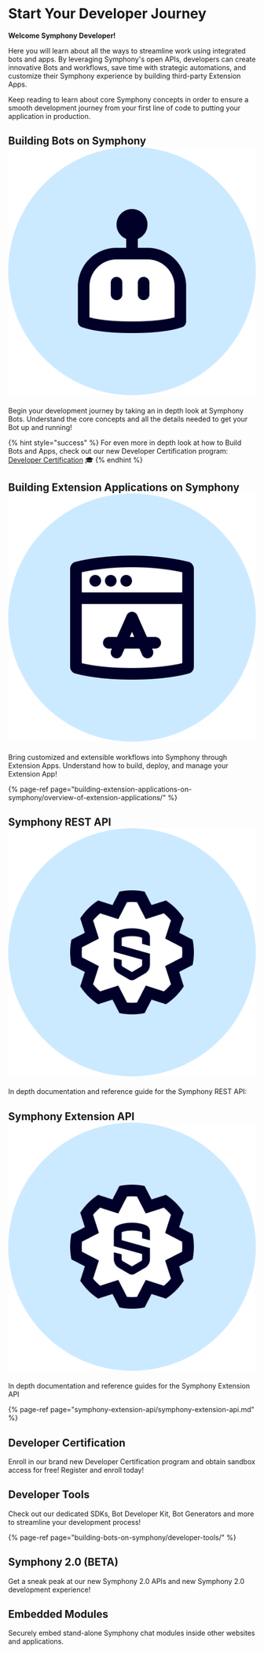 # Start Your Developer Journey

**Welcome Symphony Developer!**

Here you will learn about all the ways to streamline work using integrated bots and apps. By leveraging Symphony's open APIs, developers can create innovative Bots and workflows, save time with strategic automations, and customize their Symphony experience by building third-party Extension Apps.

Keep reading to learn about core Symphony concepts in order to ensure a smooth development journey from your first line of code to putting your application in production.

## Building Bots on Symphony ![](.gitbook/assets/bot-large.png)

Begin your development journey by taking an in depth look at Symphony Bots. Understand the core concepts and all the details needed to get your Bot up and running!

{% hint style="success" %}
For even more in depth look at how to Build Bots and Apps, check out our new Developer Certification program: [Developer Certification](developer-certification/untitled.md) 🎓
{% endhint %}

## Building Extension Applications on Symphony ![](.gitbook/assets/extension-app-large.png)

Bring customized and extensible workflows into Symphony through Extension Apps. Understand how to build, deploy, and manage your Extension App!

{% page-ref page="building-extension-applications-on-symphony/overview-of-extension-applications/" %}

## Symphony REST API ![](.gitbook/assets/symphony-api-large.png)

In depth documentation and reference guide for the Symphony REST API:

## Symphony Extension API ![](.gitbook/assets/symphony-api-large.png)

In depth documentation and reference guides for the Symphony Extension API

{% page-ref page="symphony-extension-api/symphony-extension-api.md" %}

## Developer Certification

Enroll in our brand new Developer Certification program and obtain sandbox access for free! Register and enroll today!

## Developer Tools

Check out our dedicated SDKs, Bot Developer Kit, Bot Generators and more to streamline your development process!

{% page-ref page="building-bots-on-symphony/developer-tools/" %}

## Symphony 2.0 \(BETA\)

Get a sneak peak at our new Symphony 2.0 APIs and new Symphony 2.0 development experience!

## Embedded Modules

Securely embed stand-alone Symphony chat modules inside other websites and applications.

